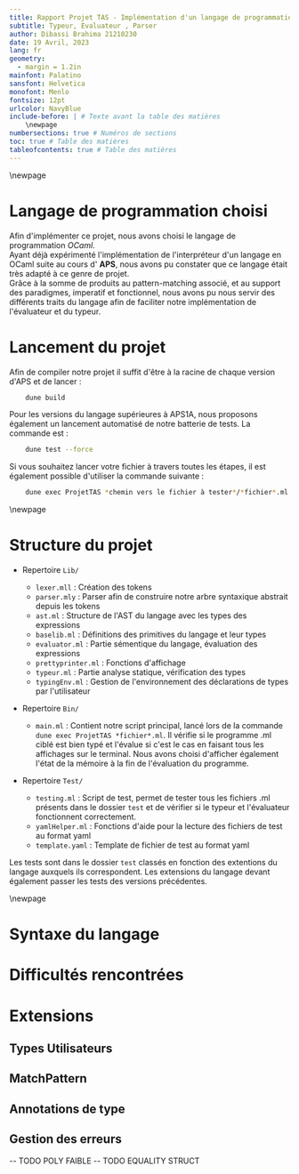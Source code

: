 ```yaml
---
title: Rapport Projet TAS - Implémentation d'un langage de programmation avec typage
subtitle: Typeur, Evaluateur , Parser
author: Dibassi Brahima 21210230
date: 19 Avril, 2023
lang: fr
geometry:
  - margin = 1.2in
mainfont: Palatino
sansfont: Helvetica
monofont: Menlo
fontsize: 12pt
urlcolor: NavyBlue
include-before: | # Texte avant la table des matières
    \newpage
numbersections: true # Numéros de sections
toc: true # Table des matières
tableofcontents: true # Table des matières
---
```

\newpage

# Langage de programmation choisi

Afin d'implémenter ce projet, nous avons choisi le langage de programmation *OCaml*.\
Ayant déjà expérimenté l'implémentation de l'interpréteur d'un langage en OCaml suite au cours d' **APS**, nous avons pu constater que ce langage était très adapté à ce genre de projet.\
Grâce à la somme de produits au pattern-matching associé, et au support des paradigmes, imperatif et fonctionnel, nous avons pu nous servir des différents traits du langage afin de faciliter notre implémentation de l'évaluateur et du typeur.

# Lancement du projet

Afin de compiler notre projet il suffit d'être à la racine de chaque version d'APS et de lancer :
```sh
    dune build
```
Pour les versions du langage supérieures à APS1A, nous proposons également un lancement automatisé de notre batterie de tests. La commande est :
```sh
    dune test --force
```

Si vous souhaitez lancer votre fichier à travers toutes les étapes, il est également possible d'utiliser la commande suivante :
```sh
    dune exec ProjetTAS *chemin vers le fichier à tester*/*fichier*.ml
```

\newpage

# Structure du projet
- Repertoire `Lib/`
  - `lexer.mll` : Création des tokens
  - `parser.mly` : Parser afin de construire notre arbre syntaxique abstrait depuis les tokens
  - `ast.ml` : Structure de l'AST du langage avec les types des expressions
  - `baselib.ml` : Définitions des primitives du langage et leur types
  - `evaluator.ml` : Partie sémentique du langage, évaluation des expressions
  - `prettyprinter.ml` : Fonctions d'affichage
  - `typeur.ml` : Partie analyse statique, vérification des types
  - `typingEnv.ml` : Gestion de l'environnement des déclarations de types par l'utilisateur

- Repertoire `Bin/`
  - `main.ml` : Contient notre script principal, lancé lors de la commande `dune exec ProjetTAS *fichier*.ml`. Il vérifie si le programme .ml ciblé est bien typé et l'évalue si c'est le cas en faisant tous les affichages sur le terminal. Nous avons choisi d'afficher également l'état de la mémoire à la fin de l'évaluation du programme.

- Repertoire `Test/`
  - `testing.ml` : Script de test, permet de tester tous les fichiers .ml présents dans le dossier `test` et de vérifier si le typeur et l'évaluateur fonctionnent correctement.
  - `yamlHelper.ml` : Fonctions d'aide pour la lecture des fichiers de test au format yaml
  - `template.yaml` : Template de fichier de test au format yaml

Les tests sont dans le dossier `test` classés en fonction des extentions du langage auxquels ils correspondent.
Les extensions du langage devant également passer les tests des versions précédentes.

\newpage

# Syntaxe du langage

# Difficultés rencontrées

# Extensions
## Types Utilisateurs
## MatchPattern
## Annotations de type
## Gestion des erreurs 

-- TODO POLY FAIBLE
-- TODO EQUALITY STRUCT
